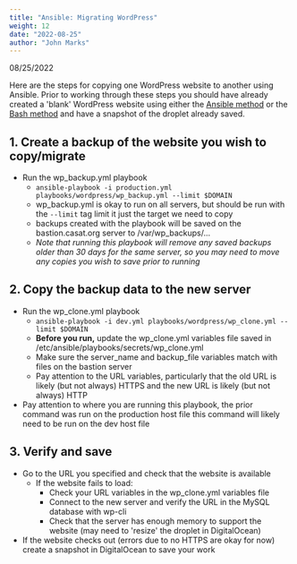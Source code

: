 ```yaml
---
title: "Ansible: Migrating WordPress"
weight: 12
date: "2022-08-25"
author: "John Marks"
---
```

08/25/2022

Here are the steps for copying one WordPress website to another using Ansible. Prior to working through these steps you should have already created a 'blank' WordPress website using either the [Ansible method](ansible_new) or the [Bash method](bash_new) and have a snapshot of the droplet already saved.

## 1. Create a backup of the website you wish to copy/migrate
- Run the wp_backup.yml playbook
    - ```ansible-playbook -i production.yml playbooks/wordpress/wp_backup.yml --limit $DOMAIN```
    - wp_backup.yml is okay to run on all servers, but should be run with the ```--limit``` tag limit it just the target we need to copy
    - backups created with the playbook will be saved on the bastion.casat.org server to /var/wp_backups/...
    - *Note that running this playbook will remove any saved backups older than 30 days for the same server, so you may need to move any copies you wish to save prior to running*

## 2. Copy the backup data to the new server
- Run the wp_clone.yml playbook
    - ```ansible-playbook -i dev.yml playbooks/wordpress/wp_clone.yml --limit $DOMAIN```
    - **Before you run,** update the wp_clone.yml variables file saved in /etc/ansible/playbooks/secrets/wp_clone.yml
    - Make sure the server_name and backup_file variables match with files on the bastion server
    - Pay attention to the URL variables, particularly that the old URL is likely (but not always) HTTPS and the new URL is likely (but not always) HTTP
- Pay attention to where you are running this playbook, the prior command was run on the production host file this command will likely need to be run on the dev host file

## 3. Verify and save
- Go to the URL you specified and check that the website is available
    - If the website fails to load:
        - Check your URL variables in the wp_clone.yml variables file
        - Connect to the new server and verify the URL in the MySQL database with wp-cli
        - Check that the server has enough memory to support the website (may need to 'resize' the droplet in DigitalOcean)
- If the website checks out (errors due to no HTTPS are okay for now) create a snapshot in DigitalOcean to save your work